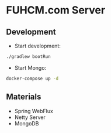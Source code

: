 # FUHCM.com Server

## Development

- Start development:
```bash
./gradlew bootRun
```

- Start Mongo:
```bash
docker-compose up -d
```

## Materials
- Spring WebFlux
- Netty Server
- MongoDB